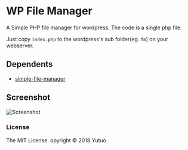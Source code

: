 WP File Manager
===================

A Simple PHP file manager for wordpress.  The code is a single php file.  

Just copy `index.php` to the wordpress's sub folder(eg. `fm`) on your webserver.  

## Dependents

* [simple-file-manager](https://github.com/jcampbell1/simple-file-manager)

## Screenshot

![Screenshot](https://raw.github.com/jcampbell1/simple-file-manager/master/screenshot.png "Screenshot")

### License

The MIT License. opyright &copy; 2018 Yutuo

